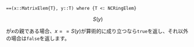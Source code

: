 ```
==(x::MatrixElem{T}, y::T) where {T <: NCRingElem}
```

$$
S(y)
$$

が$x$の親である場合、$x == S(y)$が算術的に成り立つなら`true`を返し、それ以外の場合は`false`を返します。
